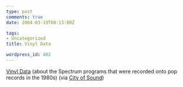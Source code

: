 ```yaml
---
type: post
comments: true
date: 2004-03-19T00:13:00Z

tags:
- Uncategorized
title: Vinyl Data

wordpress_id: 482
---
```


[Vinyl Data](http://www.kempa.com/blog/archives/000053.html) (about the Spectrum programs that were recorded onto pop records in the 1980s) (via [City of Sound](http://cityofsound.typepad.com))
